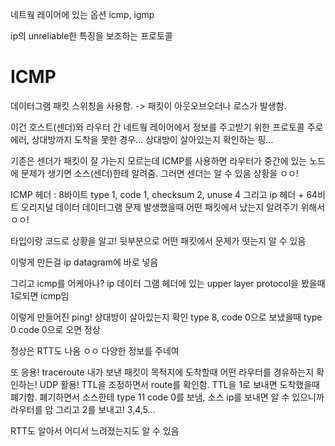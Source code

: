 네트웤 레이어에 있는 옵션 icmp, igmp

ip의 unreliable한 특징을 보조하는 프로토콜

# ICMP

데이터그램 패킷 스위칭을 사용함. -> 패킷이 아웃오브오더나 로스가 발생함.

이건 호스트(센더)와 라우터 간 네트웤 레이어에서 정보를 주고받기 위한 프로토콜
주로 에러, 상대방까지 도착을 못한 경우... 상대방이 살아있는지 확인하는 핑...

기존은 센더가 패킷이 잘 가는지 모르는데 ICMP를 사용하면 라우터가 중간에 있는 노드에 문제가 생기면 소스(센더)한테 알려줌.
그러면 센더는 알 수 있음 상황을 ㅇㅇ!

ICMP 헤더 : 8바이트
type 1, code 1, checksum 2, unuse 4
그리고 ip 헤더 + 64비트 오리지널 데이터 데이터그램
문제 발생했을때 어떤 패킷에서 났는지 알려주기 위해서 ㅇㅇ!

타입이랑 코드로 상황을 알고!
뒷부분으로 어떤 패킷에서 문제가 떳는지 알 수 있음

이렇게 만든걸 ip datagram에 바로 넣음

그리고 icmp를 어케아나? ip 데이터 그램 헤더에 있는 upper layer protocol을 봤을때 1로되면 icmp임

이렇게 만들어진 ping!
상대방이 살아있는지 확인
type 8, code 0으로 보냈을때 type 0 code 0으로 오면 정상

정상은 RTT도 나옴
ㅇㅇ 다양한 정보를 주네여

또 응용! traceroute
내가 보낸 패킷이 목적지에 도착할때 어떤 라우터를 경유하는지 확인하는!
UDP 활용! TTL을 조정하면서 route를 확인함.
TTL을 1로 보내면 도착했을때 폐기함. 폐기하면서 소스한테 type 11 code 0를 보냄, 소스 ip를 보내면 알 수 있으니까 라우터를 암
그리고 2를 보내고! 3,4,5...

RTT도 알아서 어디서 느려졌는지도 알 수 있음
